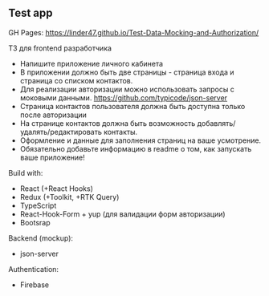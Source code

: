 
## Test app

GH Pages: https://linder47.github.io/Test-Data-Mocking-and-Authorization/

ТЗ для frontend разработчика
- Напишите приложение личного кабинета
- В приложении должно быть две страницы - страница входа и страница со списком контактов.
- Для реализации авторизации можно использовать запросы с моковыми данными. https://github.com/typicode/json-server
- Страница контактов пользователя должна быть доступна только после авторизации
- На странице контактов должна быть возможность добавлять/удалять/редактировать контакты.
- Оформление и данные для заполнения страниц на ваше усмотрение.
- Обязательно добавьте информацию в readme о том, как запускать ваше приложение!

Build with:
- React (+React Hooks)
- Redux (+Toolkit, +RTK Query)
- TypeScript
- React-Hook-Form + yup (для валидации форм авторизации)
- Bootsrap

Backend (mockup):
- json-server

Authentication:
- Firebase

